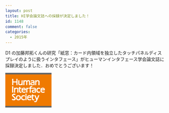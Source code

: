 ```yaml
---
layout: post
title: HI学会論文誌への採録が決定しました！
id: 1148
comment: false
categories:
  - 2015年
---
```


D1 の加藤邦拓くんの研究「紙窓：カード内領域を独立したタッチパネルディスプレイのように扱うインタフェース」がヒューマンインタフェース学会論文誌に採録決定しました．おめでとうございます！

[![HI](/wp-content/uploads/2015/06/HI.png)](/wp-content/uploads/2015/06/HI.png)
